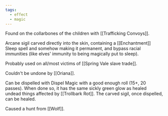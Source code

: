 ```yaml
---
tags:
  - effect
  - magic
---
```

Found on the collarbones of the children with [[Trafficking Convoys]].

Arcane sigil carved directly into the skin, containing a [[Enchantment]] Sleep spell and somehow making it permanent, and bypass racial immunities (like elves' immunity to being magically put to sleep).

Probably used on all/most victims of [[Spring Vale slave trade]].

Couldn't be undone by [[Oriana]].

Can be dispelled with Dispel Magic with a good enough roll (15+, 20 passes). When done so, it has the same sickly green glow as healed undead things affected by [[Trollbark Rot]].
The carved sigil, once dispelled, can be healed. 

Caused a hunt from [[Wolf]].
